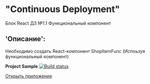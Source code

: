 # "Continuous Deployment"  
Блок React ДЗ №1.1 Функциональный компонент  

## 'Описание':  
Необходимо создать React-компонент ShopItemFunc (Испоьзуя функциональный компонент) 

**Project Sample** [![Build status](https://ci.appveyor.com/api/projects/status/seuuh8fmbhrl2rff?svg=true)](https://ci.appveyor.com/project/Gronik4/react1-1fc)  

[Открыть приложение](https://gronik4.github.io/react1.1fc/)

